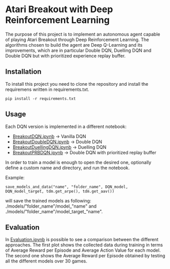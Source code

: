 # Atari Breakout with Deep Reinforcement Learning
The purpose of this project is to implement an autonomous agent capable of playing Atari Breakout through Deep Reinforcement Learning. The algorithms chosen to build the agent are Deep Q-Learning and its improvements, which are in particular Double DQN, Duelling DQN and Double DQN but with prioritized experience replay buffer.

## Installation ##
To install this project you need to clone the repository and install the requiremens written in requirements.txt.
```
pip install -r requirements.txt
```

## Usage ##
Each DQN version is implemented in a different notebook:
- [BreakoutDQN.ipynb](BreakoutDQN.ipynb) -> Vanilla DQN
- [BreakoutDoubleDQN.ipynb](BreakoutDoubleDQN.ipynb) -> Double DQN
- [BreakoutDuellingDQN.ipynb](BreakoutDuellingDQN.ipynb) -> Duelling DQN
- [BreakoutPRBDQN.ipynb](BreakoutPRBDQN.ipynb) -> Double DQN with prioritized replay buffer

In order to train a model is enough to open the desired one, optionally define a custom name and directory, and run the notebook.

Example:
```
save_models_and_data("name", "folder_name", DQN_model, DQN_model_target, tdm.get_arpe(), tdm.get_aav())
```
will save the trained models as following: ./models/"folder_name"/model_"name" and ./models/"folder_name"/model_target_"name".

## Evaluation ##
In [Evaluation.ipynb](Evalutaion.ipynb) is possible to see a comparison between the different approaches. The first plot shows the collected data during training in terms of Average Reward per Episode and Average Action Value for each model. The second one shows the Average Reward per Episode obtained by testing all the different models over 30 games.
